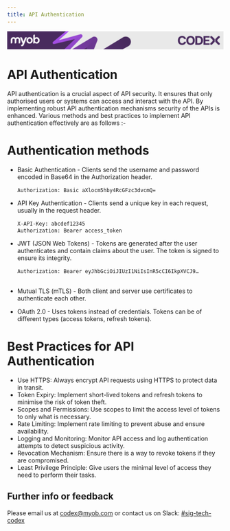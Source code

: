 ```yaml
---
title: API Authentication
---
```

<!-- confluence-page-id: 9547253382 -->
![](../../assets/BANNER.png)

# API Authentication

API authentication is a crucial aspect of API security. It ensures that only authorised users or systems can access and interact with the API. By implementing robust API authentication mechanisms security of the APIs is enhanced. Various methods and best practices to implement API authentication effectively are as follows :-

# Authentication methods
 - Basic Authentication - Clients send the username and password encoded in Base64 in the Authorization header.
   ```
   Authorization: Basic aXlocm5hby4RcGFzc3dvcmQ=

 - API Key Authentication - Clients send a unique key in each request, usually in the request header.
   ```
   X-API-Key: abcdef12345
   Authorization: Bearer access_token

 - JWT (JSON Web Tokens) - Tokens are generated after the user authenticates and contain claims about the user. The token is signed to ensure its integrity.
   ```
   Authorization: Bearer eyJhbGciOiJIUzI1NiIsInR5cCI6IkpXVCJ9…
  
 - Mutual TLS (mTLS) - Both client and server use certificates to authenticate each other.

 - OAuth 2.0 - Uses tokens instead of credentials. Tokens can be of different types (access tokens, refresh tokens).

# Best Practices for API Authentication
 - Use HTTPS: Always encrypt API requests using HTTPS to protect data in transit.
 - Token Expiry: Implement short-lived tokens and refresh tokens to minimise the risk of token theft.
 - Scopes and Permissions: Use scopes to limit the access level of tokens to only what is necessary.
 - Rate Limiting: Implement rate limiting to prevent abuse and ensure availability.
 - Logging and Monitoring: Monitor API access and log authentication attempts to detect suspicious activity.
 - Revocation Mechanism: Ensure there is a way to revoke tokens if they are compromised.
 - Least Privilege Principle: Give users the minimal level of access they need to perform their tasks.

## Further info or feedback
Please email us at codex@myob.com or contact us on Slack: [#sig-tech-codex](https://myob.slack.com/archives/C02N8ADPGUX)
